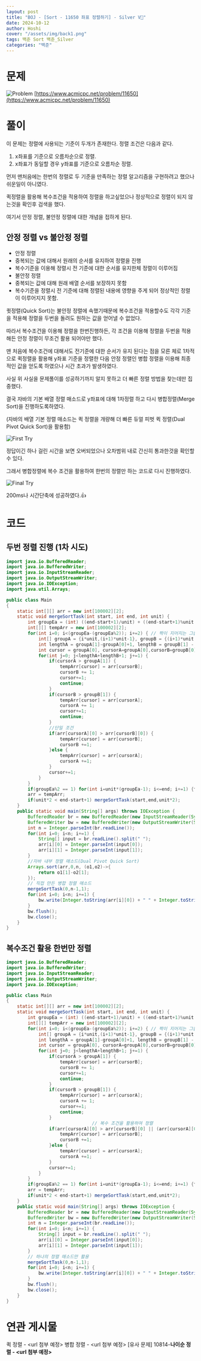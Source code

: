 ```yaml
---
layout: post
title: "BOJ - [Sort - 11650 좌표 정렬하기] - Silver V🥈"
date: 2024-10-12
author: Hoshi
cover: "/assets/img/back1.png"
tags: 백준 Sort 백준_Silver
categories: "백준"
---
```


# 문제

![Problem]({{site.url}}/assets/img/posts_img/11650.png)
[https://www.acmicpc.net/problem/11650](https://www.acmicpc.net/problem/11650)

# 풀이

이 문제는 정렬에 사용되는 기준이 두개가 존재한다. 정렬 조건은 다음과 같다.

1. x좌표를 기준으로 오름차순으로 정렬.
2. x좌표가 동일할 경우 y좌표를 기준으로 오름차순 정렬.

먼저 맨처음에는 한번의 정렬로 두 기준을 만족하는 정렬 알고리즘을 구현하려고 했으나 쉬운일이 아니였다.

퀵정렬을 활용해 복수조건을 적용하여 정렬을 하고싶었으나 정상적으로 정렬이 되지 않는것을 확인후 검색을 했다.

여기서 안정 정렬, 불안정 정렬에 대한 개념을 접하게 된다.

## 안정 정렬 vs 불안정 정렬

- 안정 정렬
- 중복되는 값에 대해서 원래의 순서를 유지하여 정렬을 진행
- 복수기준을 이용해 정렬시 전 기준에 대한 순서를 유지한체 정렬이 이루어짐
- 불안정 정렬
- 중복되는 값에 대해 원래 배열 순서를 보장하지 못함
- 복수기준을 정렬시 전 기준에 대해 정렬된 내용에 영향을 주게 되어 정상적인 정렬이 이루어지지 못함.

큇정렬(Quick Sort)는 불안정 정렬에 속했기때문에 복수조건을 적용할수도 각각 기준을 적용해 정렬을 두번을 돌려도 원하는 값을 얻어낼 수 없었다.

따라서 복수조건을 이용해 정렬을 한번진행하든, 각 조건을 이용해 정렬을 두번을 적용해든 안정 정렬이 무조건 활용 되어야만 했다.

맨 처음에 복수조건에 대해서도 전기준에 대한 순서가 유지 된다는 점을 모른 체로
1차적으로 퀵정렬을 활용해 y좌표 기준을 정렬한 다음 안정 정렬인 병합 정렬을 이용해 최종적인 값을 얻도록 하였으나 시간 초과가 발생하였다.

사실 위 사실을 문제풀이를 성공하기까지 알지 못하고 더 빠른 정렬 방법을 찾는데만 집중했다.

결국 자바의 기본 배열 정렬 매소드로 y좌표에 대해 1차정렬 하고 다시 병합정렬(Merge Sort)을 진행하도록하였다.

(자바의 배열 기본 정렬 매소드는 퀵 정렬을 개량해 더 빠른 듀얼 피벗 퀵 정렬(Dual Pivot Quick Sort)을 활용함)

![First Try]({{site.url}}/assets/img/posts_img/11650-1.png)

정답이긴 하나 걸린 시간을 보면 오버되었으나 오차범위 내로 간신히 통과한것을 확인할 수 있다.

그래서 병합정렬에 복수 조건을 활용하여 한번의 정렬만 하는 코드로 다시 진행하였다.

![Final Try]({{site.url}}/assets/img/posts_img/11650-2.png)

200ms나 시간단축에 성공하였다.👍

# 코드

## 두번 정렬 진행 (1차 시도)

```java
import java.io.BufferedReader;
import java.io.BufferedWriter;
import java.io.InputStreamReader;
import java.io.OutputStreamWriter;
import java.io.IOException;
import java.util.Arrays;

public class Main
{
    static int[][] arr = new int[100002][2];
    static void mergeSortTask(int start, int end, int unit) {
        int groupEa = (int) ((end-start+1)/unit) + ((end-start+1)%unit != 0 ? 1:0);
        int[][] tempArr = new int[100002][2];
        for(int i=0; i<(groupEa-(groupEa%2)); i+=2) { // 짝이 지어지는 그룹끼리 먼저 정렬
            int[] groupA = {i*unit,(i+1)*unit-1}, groupB = {(i+1)*unit,(i+2)*unit-1 > end ? end : (i+2)*unit-1}; // {startIdx, endIdx}
            int lengthA = groupA[1]-groupA[0]+1, lengthB = groupB[1] - groupB[0]+1;
            int cursor = groupA[0], cursorA=groupA[0],cursorB=groupB[0];
            for(int j=0; j<lengthA+lengthB+1; j+=1) {
                if(cursorA > groupA[1]) {
                    tempArr[cursor] = arr[cursorB];
                    cursorB += 1;
                    cursor+=1;
                    continue;
                }
                if(cursorB > groupB[1]) {
                    tempArr[cursor] = arr[cursorA];
                    cursorA += 1;
                    cursor+=1;
                    continue;
                }
                //단일 조건
                if(arr[cursorA][0] > arr[cursorB][0]) {
                    tempArr[cursor] = arr[cursorB];
                    cursorB +=1;
                }else {
                    tempArr[cursor] = arr[cursorA];
                    cursorA +=1;
                }
                cursor+=1;
            }
        }
        if(groupEa%2 == 1) for(int i=unit*(groupEa-1); i<=end; i+=1) {tempArr[i] = arr[i];}
        arr = tempArr;
        if(unit*2 < end-start+1) mergeSortTask(start,end,unit*2);
    }
    public static void main(String[] args) throws IOException {
        BufferedReader br = new BufferedReader(new InputStreamReader(System.in));
        BufferedWriter bw = new BufferedWriter(new OutputStreamWriter(System.out));
        int n = Integer.parseInt(br.readLine());
        for(int i=0; i<n; i+=1) {
            String[] input = br.readLine().split(" ");
            arr[i][0] = Integer.parseInt(input[0]);
            arr[i][1] = Integer.parseInt(input[1]);
        }
        //자바 내부 정렬 매소드(Dual Pivot Quick Sort)
        Arrays.sort(arr,0,n, (o1,o2)->{
            return o1[1]-o2[1];
        });
        // 직접 만든 병합 정렬 매소드
        mergeSortTask(0,n-1,1);
        for(int i=0; i<n; i+=1) {
            bw.write(Integer.toString(arr[i][0]) + " " + Integer.toString(arr[i][1])+"\n");
        }
        bw.flush();
        bw.close();
    }
}
```

## 복수조건 활용 한번만 정렬

```java
import java.io.BufferedReader;
import java.io.BufferedWriter;
import java.io.InputStreamReader;
import java.io.OutputStreamWriter;
import java.io.IOException;

public class Main
{
    static int[][] arr = new int[100002][2];
    static void mergeSortTask(int start, int end, int unit) {
        int groupEa = (int) ((end-start+1)/unit) + ((end-start+1)%unit != 0 ? 1:0);
        int[][] tempArr = new int[100002][2];
        for(int i=0; i<(groupEa-(groupEa%2)); i+=2) { // 짝이 지어지는 그룹끼리 먼저 정렬
            int[] groupA = {i*unit,(i+1)*unit-1}, groupB = {(i+1)*unit,(i+2)*unit-1 > end ? end : (i+2)*unit-1}; // {startIdx, endIdx}
            int lengthA = groupA[1]-groupA[0]+1, lengthB = groupB[1] - groupB[0]+1;
            int cursor = groupA[0], cursorA=groupA[0],cursorB=groupB[0];
            for(int j=0; j<lengthA+lengthB+1; j+=1) {
                if(cursorA > groupA[1]) {
                    tempArr[cursor] = arr[cursorB];
                    cursorB += 1;
                    cursor+=1;
                    continue;
                }
                if(cursorB > groupB[1]) {
                    tempArr[cursor] = arr[cursorA];
                    cursorA += 1;
                    cursor+=1;
                    continue;
                }
								// 복수 조건을 활용하여 정렬
                if(arr[cursorA][0] > arr[cursorB][0] || (arr[cursorA][0] == arr[cursorB][0] && arr[cursorA][1] > arr[cursorB][1])) {
                    tempArr[cursor] = arr[cursorB];
                    cursorB +=1;
                }else {
                    tempArr[cursor] = arr[cursorA];
                    cursorA +=1;
                }
                cursor+=1;
            }
        }
        if(groupEa%2 == 1) for(int i=unit*(groupEa-1); i<=end; i+=1) {tempArr[i] = arr[i];}
        arr = tempArr;
        if(unit*2 < end-start+1) mergeSortTask(start,end,unit*2);
    }
    public static void main(String[] args) throws IOException {
        BufferedReader br = new BufferedReader(new InputStreamReader(System.in));
        BufferedWriter bw = new BufferedWriter(new OutputStreamWriter(System.out));
        int n = Integer.parseInt(br.readLine());
        for(int i=0; i<n; i+=1) {
            String[] input = br.readLine().split(" ");
            arr[i][0] = Integer.parseInt(input[0]);
            arr[i][1] = Integer.parseInt(input[1]);
        }
        // 하나의 정렬 매소드만 활용
        mergeSortTask(0,n-1,1);
        for(int i=0; i<n; i+=1) {
            bw.write(Integer.toString(arr[i][0]) + " " + Integer.toString(arr[i][1])+"\n");
        }
        bw.flush();
        bw.close();
    }
}
```

# 연관 게시물

퀵 정렬 - <url 첨부 예정>
병합 정렬 - <url 첨부 예정>
[유사 문제] 10814-**나이순 정렬 - <url 첨부 예정>**
